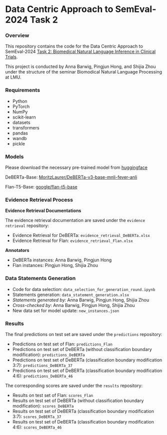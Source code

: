 # Data Centric Approach to SemEval-2024 Task 2

### Overview
This repository contains the code for the Data Centric Approach to SemEval-2024 [Task 2: Biomedical Natural Language Inference in Clinical Trials](https://sites.google.com/view/nli4ct/semeval-2024).

This project is conducted by Anna Barwig, Pingjun Hong, and Shijia Zhou under the structure of the seminar Biomodical Natural Language Processing at LMU.

### Requirements
- Python
- PyTorch
- NumPy
- scikit-learn
- datasets
- transformers
- pandas
- wandb
- pickle

### Models
Please download the necessary pre-trained model from [huggingface](https://huggingface.co/)

DeBERTa-Base: [MoritzLaurer/DeBERTa-v3-base-mnli-fever-anli](https://huggingface.co/MoritzLaurer/DeBERTa-v3-base-mnli-fever-anli)

Flan-T5-Base: [google/flan-t5-base](https://huggingface.co/google/flan-t5-base)

### Evidence Retrieval Process
**Evidence Retrieval Documentations**

The evidence retrieval documentation are saved under the `evidence retrieval` repository:
- Evidence Retrieval for DeBERTa: `evidence_retrieval_DeBERTa.xlsx`
- Evidence Retrieval for Flan: `evidence_retrieval_Flan.xlsx`

**Annotators**

- DeBERTa instances: Anna Barwig, Pingjun Hong
- Flan instances: Pingjun Hong, Shijia Zhou

### Data Statements Generation
- Code for data selection: `data_selection_for_generation_round.ipynb`
- Statements generation: `data_statement_generation.xlsx`
- *Statements generated by:* Anna Barwig, Pingjun Hong, Shijia Zhou
- *Cross-checked by*: Anna Barwig, Pingjun Hong, Shijia Zhou
- New data set for model update: `new_instances.json`


### Results

The final predictions on test set are saved under the `predictions` repository:
- Predictions on test set of Flan: `predictions_Flan`
- Predictions on test set of DeBERTa (without classification boundary modification): `predictions_DeBERTa`
- Predictions on test set of DeBERTa (classification boundary modification 3:7): `predictions_DeBERTa_37`
- Predictions on test set of DeBERTa (classification boundary modification 4:6): `predictions_DeBERTa_46`

The corresponding scores are saved under the `results` repository:
- Results on test set of Flan: `scores_Flan`
- Results on test set of DeBERTa (without classification boundary modification): `scores_DeBERTa`
- Results on test set of DeBERTa (classification boundary modification 3:7): `scores_DeBERTa_37`
- Results on test set of DeBERTa (classification boundary modification 4:6): `scores_DeBERTa_46`
